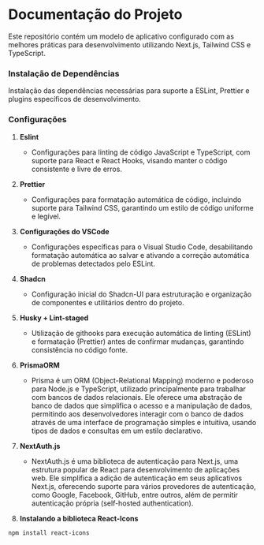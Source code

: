 # Documentação do Projeto

Este repositório contém um modelo de aplicativo configurado com as melhores práticas para desenvolvimento utilizando Next.js, Tailwind CSS e TypeScript.


### Instalação de Dependências

Instalação das dependências necessárias para suporte a ESLint, Prettier e plugins específicos de desenvolvimento.

### Configurações

1. **Eslint**
   - Configurações para linting de código JavaScript e TypeScript, com suporte para React e React Hooks, visando manter o código consistente e livre de erros.

2. **Prettier**
   - Configurações para formatação automática de código, incluindo suporte para Tailwind CSS, garantindo um estilo de código uniforme e legível.

3. **Configurações do VSCode**
   - Configurações específicas para o Visual Studio Code, desabilitando formatação automática ao salvar e ativando a correção automática de problemas detectados pelo ESLint.

4. **Shadcn**
   - Configuração inicial do Shadcn-UI para estruturação e organização de componentes e utilitários dentro do projeto.

5. **Husky + Lint-staged**
   - Utilização de githooks para execução automática de linting (ESLint) e formatação (Prettier) antes de confirmar mudanças, garantindo consistência no código fonte.

6. **PrismaORM**
   - Prisma é um ORM (Object-Relational Mapping) moderno e poderoso para Node.js e TypeScript, utilizado principalmente para trabalhar com bancos de dados relacionais. Ele oferece uma abstração de banco de dados que simplifica o acesso e a manipulação de dados, permitindo aos desenvolvedores interagir com o banco de dados através de uma interface de programação simples e intuitiva, usando tipos de dados e consultas em um estilo declarativo.

7. **NextAuth.js**
   - NextAuth.js é uma biblioteca de autenticação para Next.js, uma estrutura popular de React para desenvolvimento de aplicações web. Ele simplifica a adição de autenticação em seus aplicativos Next.js, oferecendo suporte para vários provedores de autenticação, como Google, Facebook, GitHub, entre outros, além de permitir autenticação própria (self-hosted authentication).

8. **Instalando a biblioteca React-Icons**
```
npm install react-icons
```


